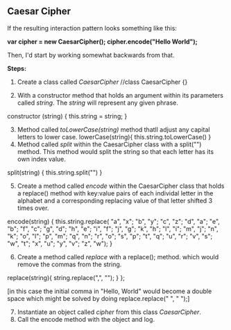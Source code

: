 ## Caesar Cipher

If the resulting interaction pattern looks something like this:

**var cipher = new CaesarCipher();
cipher.encode("Hello World");**

Then, I'd start by working somewhat backwards from that.

**Steps:**

1. Create a class called *CaesarCipher*
//class CaesarCipher {}

2. With a constructor method that holds an argument within its parameters called *string*. The *string* will represent any given phrase.

constructor (string) {
  this.string = string;
}


3. Method called *toLowerCase(string)* method thatll adjust any capital letters to lower case.
lowerCase(string){
  this.string.toLowerCase()
}
4. Method called *split* within the CaesarCipher class with a split("") method. This method would split the string so that each letter has its own index value.

split(string) {
  this.string.split("")
}

5. Create a method called *encode* within the CaesarCipher class that holds a replace() method with key:value pairs of each individal letter in the alphabet and a corresponding replacing value of that letter shifted 3 times over.

encode(string) {
  this.string.replace(
    "a", "x";
    "b", "y";
    "c", "z";
    "d", "a";
    "e", "b";
    "f", "c";
    "g", "d";
    "h", "e";
    "i", "f";
    "j", "g";
    "k", "h";
    "l", "i";
    "m", "j";
    "n", "k";
    "o", "l";
    "p", "m";
    "q", "n";
    "r", "o";
    "s", "p";
    "t", "q";
    "u", "r";
    "v", "s";
    "w", "t";
    "x", "u";
    "y", "v";
    "z", "w");
  }

6. Create a method called *replace* with a replace(); method. which would remove the commas from the string.

replace(string){
  string.replace(",", "");
}
};

[in this case the initial comma in "Hello, World" would become a double space which might be solved by doing replace.replace("  ", " ");]

7. Instantiate an object called *cipher* from this class *CaesarCipher*.
8. Call the encode method with the object and log.
